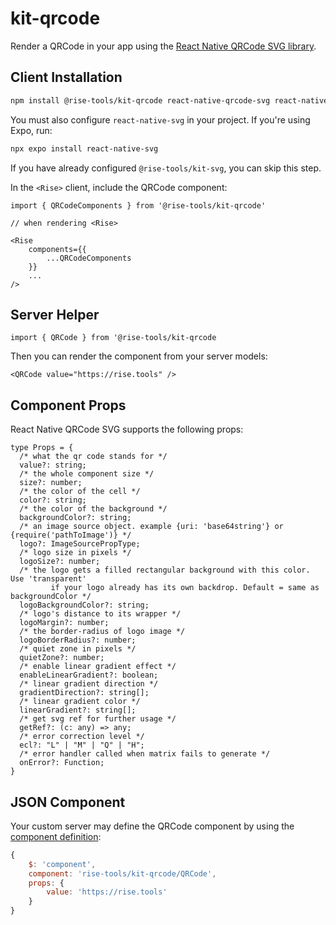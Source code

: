 # kit-qrcode

Render a QRCode in your app using the [React Native QRCode SVG library](https://www.npmjs.com/package/react-native-qrcode-svg).

## Client Installation

```sh
npm install @rise-tools/kit-qrcode react-native-qrcode-svg react-native-svg
```

You must also configure `react-native-svg` in your project. If you're using Expo, run:

```sh
npx expo install react-native-svg
```

If you have already configured `@rise-tools/kit-svg`, you can skip this step.


In the `<Rise>` client, include the QRCode component:

```tsx
import { QRCodeComponents } from '@rise-tools/kit-qrcode'

// when rendering <Rise>

<Rise
    components={{
        ...QRCodeComponents
    }}
    ...
/>
```


## Server Helper

`import { QRCode } from '@rise-tools/kit-qrcode`

Then you can render the component from your server models:

```tsx
<QRCode value="https://rise.tools" />
```

## Component Props

React Native QRCode SVG supports the following props:

```tsx
type Props = {
  /* what the qr code stands for */
  value?: string;
  /* the whole component size */
  size?: number;
  /* the color of the cell */
  color?: string;
  /* the color of the background */
  backgroundColor?: string;
  /* an image source object. example {uri: 'base64string'} or {require('pathToImage')} */
  logo?: ImageSourcePropType;
  /* logo size in pixels */
  logoSize?: number;
  /* the logo gets a filled rectangular background with this color. Use 'transparent'
         if your logo already has its own backdrop. Default = same as backgroundColor */
  logoBackgroundColor?: string;
  /* logo's distance to its wrapper */
  logoMargin?: number;
  /* the border-radius of logo image */
  logoBorderRadius?: number;
  /* quiet zone in pixels */
  quietZone?: number;
  /* enable linear gradient effect */
  enableLinearGradient?: boolean;
  /* linear gradient direction */
  gradientDirection?: string[];
  /* linear gradient color */
  linearGradient?: string[];
  /* get svg ref for further usage */
  getRef?: (c: any) => any;
  /* error correction level */
  ecl?: "L" | "M" | "Q" | "H";
  /* error handler called when matrix fails to generate */
  onError?: Function;
}
```

## JSON Component

Your custom server may define the QRCode component by using the [component definition](/docs/server-spec/json-types#component-model-state):

```js
{
    $: 'component',
    component: 'rise-tools/kit-qrcode/QRCode',
    props: {
        value: 'https://rise.tools'
    }
}
```
